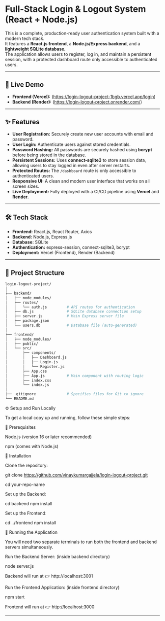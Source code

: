 # Full-Stack Login & Logout System (React + Node.js)

This is a complete, production-ready user authentication system built with a modern tech stack.  
It features a **React.js frontend**, a **Node.js/Express backend**, and a **lightweight SQLite database**.  
The application allows users to register, log in, and maintain a persistent session, with a protected dashboard route only accessible to authenticated users.

---

## 🚀 Live Demo

- **Frontend (Vercel):**  (https://login-logout-project-1bgb.vercel.app/login)
- **Backend (Render):** (https://login-logout-project.onrender.com/)

---

## ✨ Features

- **User Registration:** Securely create new user accounts with email and password.  
- **User Login:** Authenticate users against stored credentials.  
- **Password Hashing:** All passwords are securely hashed using **bcrypt** before being stored in the database.  
- **Persistent Sessions:** Uses **connect-sqlite3** to store session data, allowing users to stay logged in even after server restarts.  
- **Protected Routes:** The `/dashboard` route is only accessible to authenticated users.  
- **Responsive UI:** A clean and modern user interface that works on all screen sizes.  
- **Live Deployment:** Fully deployed with a CI/CD pipeline using **Vercel** and **Render**.  

---

## 🛠️ Tech Stack

- **Frontend:** React.js, React Router, Axios  
- **Backend:** Node.js, Express.js  
- **Database:** SQLite  
- **Authentication:** express-session, connect-sqlite3, bcrypt  
- **Deployment:** Vercel (Frontend), Render (Backend)  

---

## 📂 Project Structure

```bash
login-logout-project/
│
├── backend/
│   ├── node_modules/
│   ├── routes/
│   │   └── auth.js         # API routes for authentication
│   ├── db.js               # SQLite database connection setup
│   ├── server.js           # Main Express server file
│   ├── package.json
│   └── users.db            # Database file (auto-generated)
│
├── frontend/
│   ├── node_modules/
│   ├── public/
│   └── src/
│       ├── components/
│       │   ├── Dashboard.js
│       │   ├── Login.js
│       │   └── Register.js
│       ├── App.css
│       ├── App.js          # Main component with routing logic
│       ├── index.css
│       └── index.js
│
├── .gitignore              # Specifies files for Git to ignore
└── README.md


```

⚙️ Setup and Run Locally

To get a local copy up and running, follow these simple steps:

🔹 Prerequisites

Node.js (version 16 or later recommended)

npm (comes with Node.js)

🔹 Installation

Clone the repository:

git clone https://github.com/vinaykumargajjela/login-logout-project.git

cd your-repo-name


Set up the Backend:

cd backend
npm install


Set up the Frontend:

cd ../frontend
npm install

🔹 Running the Application

You will need two separate terminals to run both the frontend and backend servers simultaneously.

Run the Backend Server:
(inside backend directory)

node server.js


Backend will run at 👉 http://localhost:3001

Run the Frontend Application:
(inside frontend directory)

npm start


Frontend will run at 👉 http://localhost:3000


---

